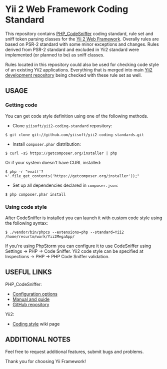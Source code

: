 Yii 2 Web Framework Coding Standard
===================================

This repository contains [PHP_CodeSniffer](https://github.com/squizlabs/PHP_CodeSniffer) coding standard, rule set
and sniff token parsing classes for the [Yii 2 Web Framework](https://github.com/yiisoft/yii2/). Overally rules
are based on PSR-2 standard with some minor exceptions and changes. Rules derived from PSR-2 standard and excluded
in Yii2 standard were implemented (or planned to be) as sniff classes.

Rules located in this repository could also be used for checking code style of an existing Yii2 applications.
Everything that is merged into main [Yii2 development repository](https://github.com/yiisoft/yii2) being checked
with these rule set as well.

USAGE
-----

### Getting code

You can get code style definition using one of the following methods.

* Clone `yiisoft/yii2-coding-standard` repository:

```
$ git clone git://github.com/yiisoft/yii2-coding-standards.git
```

* Install `composer.phar` distribution:

```
$ curl -sS https://getcomposer.org/installer | php
```

Or if your system doesn't have CURL installed:

```
$ php -r "eval('?>'.file_get_contents('https://getcomposer.org/installer'));"
```

* Set up all dependencies declared in `composer.json`:

```
$ php composer.phar install
```

### Using code style

After CodeSniffer is installed you can launch it with custom code style using the following syntax:

```
$ ./vendor/bin/phpcs --extensions=php --standard=Yii2 /home/resurtm/work/Yii2MegaApp/
```

If you're using PhpStorm you can configure it to use CodeSniffer using Settings → PHP → Code Sniffer. Yii2 code style can be specified at Inspections → PHP → PHP Code Sniffer validation.

USEFUL LINKS
------------

PHP_CodeSniffer:

* [Configuration options](http://pear.php.net/manual/en/package.php.php-codesniffer.config-options.php)
* [Manual and guide](http://pear.php.net/manual/en/package.php.php-codesniffer.php)
* [GitHub repository](https://github.com/squizlabs/PHP_CodeSniffer)

Yii2:

* [Coding style](https://github.com/yiisoft/yii2/wiki/Core-framework-code-style) wiki page

ADDITIONAL NOTES
----------------

Feel free to request additional features, submit bugs and problems.

Thank you for choosing Yii Framework!
